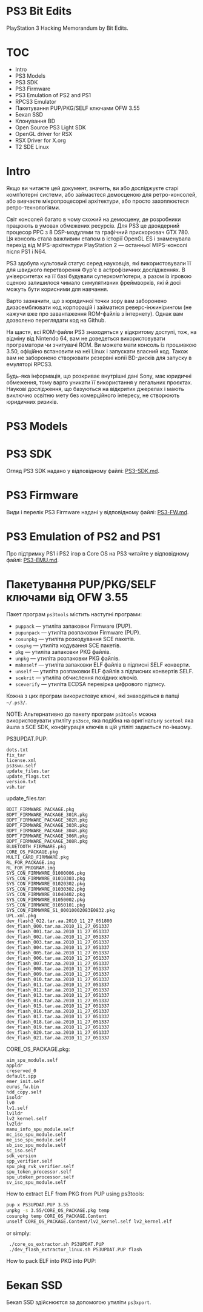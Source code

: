 PS3 Bit Edits
=============

PlayStation 3 Hacking Memorandum by Bit Edits.

# TOC

* Intro
* PS3 Models
* PS3 SDK
* PS3 Firmware
* PS3 Emulation of PS2 and PS1
* RPCS3 Emulator
* Пакетування PUP/PKG/SELF ключами OFW 3.55
* Бекап SSD
* Клонування BD 
* Open Source PS3 Light SDK
* OpenGL driver for RSX
* RSX Driver for X.org
* T2 SDE Linux

# Intro

Якщо ви читаєте цей документ, значить, ви або досліджуєте старі
комп’ютерні системи, або займаєтеся демосценою для ретро-консолей,
або вивчаєте мікропроцесорні архітектури, або просто захоплюєтеся
ретро-технологіями.

Світ консолей багато в чому схожий на демосцену, де розробники
працюють в умовах обмежених ресурсів. Для PS3 це двоядерний
процесор PPC з 8 DSP-модулями та графічний прискорювач GTX 780.
Ця консоль стала важливим етапом в історії OpenGL ES і знаменувала
перехід від MIPS-архітектури PlayStation 2 — останньої MIPS-консолі
після PS1 і N64.

PS3 здобула культовий статус серед науковців, які використовували
її для швидкого перетворення Фур'є в астрофізичних дослідженнях.
В університетах на її базі будували суперкомп’ютери, а разом із
ігровою сценою залишилося чимало симулятивних фреймворків, які й
досі можуть бути корисними для навчання.

Варто зазначити, що з юридичної точки зору вам заборонено дизасемблювати
код корпорацій і займатися реверс-інжинірингом (не кажучи вже про
завантаження ROM-файлів з інтернету). Однак вам дозволено переглядати
код на Github.

На щастя, всі ROM-файли PS3 знаходяться у відкритому доступі, тож, на
відміну від Nintendo 64, вам не доведеться використовувати програматори
чи зчитувачі ROM. Ви можете мати консоль із прошивкою 3.50, офіційно
встановити на неї Linux і запускати власний код. Також вам не заборонено
створювати резервні копії BD-дисків для запуску в емуляторі RPCS3.

Будь-яка інформація, що розкриває внутрішні дані Sony, має юридичні
обмеження, тому варто уникати її використання у легальних проєктах.
Наукові дослідження, що базуються на відкритих джерелах і мають виключно
освітню мету без комерційного інтересу, не створюють юридичних ризиків.

# PS3 Models

# PS3 SDK

Огляд PS3 SDK надано у відповідному файлі: <a href="PS3-SDK.md">PS3-SDK.md</a>.

# PS3 Firmware

Види і перелік PS3 Firmware надані у відповідному файлі: <a href="PS3-FW.md">PS3-FW.md</a>.

# PS3 Emulation of PS2 and PS1

Про підтримку PS1 і PS2 ігор в Core OS на PS3 читайте у відповідному файлі: <a href="PS3-EMU.md">PS3-EMU.md</a>.

# Пакетування PUP/PKG/SELF ключами від OFW 3.55

Пакет програм `ps3tools` містить наступні програми:

* `puppack` — утиліта запаковки Firmware (PUP).
* `pupunpack` — утиліта розпаковки Firmware (PUP).
* `cosunpkg` — утиліта розкодування SCE пакетів.
* `cospkg` — утиліта кодування SCE пакетів.
* `pkg` — утиліта запаковки PKG файлів.
* `unpkg` — утиліта розпаковки PKG файлів.
* `makeself` — утиліта запаковки ELF файлів в підписні SELF конверти.
* `unself` — утиліта розпаковки ELF файлів з підписних конвертів SELF.
* `scekrit` — утиліта обчислення похідних ключів. 
* `sceverify` — утиліта ECDSA перевірка цифрового підпису. 

Кожна з цих програм використовує ключі, які знаходяться в папці `~/.ps3/`.

NOTE: Альтернативно до пакету програм `ps3tools` можна використовувати утиліту `ps3sce`, яка
подібна на оригінальну `scetool` яка йшла з SCE SDK, конфігурація ключів в цій утіліті задається по-іншому.

PS3UPDAT.PUP:

```
dots.txt
fix_tar
license.xml
ps3swu.self
update_files.tar
update_flags.txt
version.txt
vsh.tar
```

update_files.tar:

```
BDIT_FIRMWARE_PACKAGE.pkg
BDPT_FIRMWARE_PACKAGE_301R.pkg
BDPT_FIRMWARE_PACKAGE_302R.pkg
BDPT_FIRMWARE_PACKAGE_303R.pkg
BDPT_FIRMWARE_PACKAGE_304R.pkg
BDPT_FIRMWARE_PACKAGE_306R.pkg
BDPT_FIRMWARE_PACKAGE_308R.pkg
BLUETOOTH_FIRMWARE.pkg
CORE_OS_PACKAGE.pkg
MULTI_CARD_FIRMWARE.pkg
RL_FOR_PACKAGE.img
RL_FOR_PROGRAM.img
SYS_CON_FIRMWARE_01000006.pkg
SYS_CON_FIRMWARE_01010303.pkg
SYS_CON_FIRMWARE_01020302.pkg
SYS_CON_FIRMWARE_01030302.pkg
SYS_CON_FIRMWARE_01040402.pkg
SYS_CON_FIRMWARE_01050002.pkg
SYS_CON_FIRMWARE_01050101.pkg
SYS_CON_FIRMWARE_S1_00010002083E0832.pkg
UPL.xml.pkg
dev_flash3_022.tar.aa.2010_11_27_051800
dev_flash_000.tar.aa.2010_11_27_051337
dev_flash_001.tar.aa.2010_11_27_051337
dev_flash_002.tar.aa.2010_11_27_051337
dev_flash_003.tar.aa.2010_11_27_051337
dev_flash_004.tar.aa.2010_11_27_051337
dev_flash_005.tar.aa.2010_11_27_051337
dev_flash_006.tar.aa.2010_11_27_051337
dev_flash_007.tar.aa.2010_11_27_051337
dev_flash_008.tar.aa.2010_11_27_051337
dev_flash_009.tar.aa.2010_11_27_051337
dev_flash_010.tar.aa.2010_11_27_051337
dev_flash_011.tar.aa.2010_11_27_051337
dev_flash_012.tar.aa.2010_11_27_051337
dev_flash_013.tar.aa.2010_11_27_051337
dev_flash_014.tar.aa.2010_11_27_051337
dev_flash_015.tar.aa.2010_11_27_051337
dev_flash_016.tar.aa.2010_11_27_051337
dev_flash_017.tar.aa.2010_11_27_051337
dev_flash_018.tar.aa.2010_11_27_051337
dev_flash_019.tar.aa.2010_11_27_051337
dev_flash_020.tar.aa.2010_11_27_051337
dev_flash_021.tar.aa.2010_11_27_051337
```

CORE_OS_PACKAGE.pkg:

```
aim_spu_module.self
appldr
creserved_0
default.spp
emer_init.self
eurus_fw.bin
hdd_copy.self
isoldr
lv0
lv1.self
lv1ldr
lv2_kernel.self
lv2ldr
manu_info_spu_module.self
mc_iso_spu_module.self
me_iso_spu_module.self
sb_iso_spu_module.self
sc_iso.self
sdk_version
spp_verifier.self
spu_pkg_rvk_verifier.self
spu_token_processor.self
spu_utoken_processor.self
sv_iso_spu_module.self
```

How to extract ELF from PKG from PUP using ps3tools:

```sh
pup x PS3UPDAT.PUP 3.55
unpkg -s 3.55/CORE_OS_PACKAGE.pkg temp
cosunpkg temp CORE_OS_PACKAGE.Content
unself CORE_OS_PACKAGE.Content/lv2_kernel.self lv2_kernel.elf
```

or simply:

```
 ./core_os_extractor.sh PS3UPDAT.PUP
 ./dev_flash_extractor_linux.sh PS3UPDAT.PUP flash
```

How to pack ELF into PKG into PUP:

# Бекап SSD

Бекап SSD здійснюєтся за допомогою утиліти `ps3xport`.

